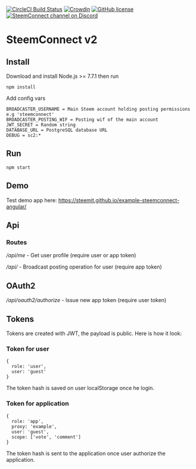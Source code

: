 [![CircleCI Build Status](https://circleci.com/gh/steemit/sc2.svg?style=shield&circle-token=:circle-token)](https://circleci.com/gh/steemit/sc2)
[![Crowdin](https://d322cqt584bo4o.cloudfront.net/steemconnect/localized.svg)](https://crowdin.com/project/steemconnect)
[![GitHub license](https://img.shields.io/badge/license-MIT-blue.svg)](https://raw.githubusercontent.com/steemit/sc2/dev/LICENSE)
[![SteemConnect channel on Discord](https://img.shields.io/badge/chat-discord-738bd7.svg)](https://discord.gg/G95rNZs)

# SteemConnect v2

## Install

Download and install Node.js >= 7.7.1 then run
```
npm install
```

Add config vars
```
BROADCASTER_USERNAME = Main Steem account holding posting permissions e.g 'steemconnect'
BROADCASTER_POSTING_WIF = Posting wif of the main account
JWT_SECRET = Random string
DATABASE_URL = PostgreSQL database URL
DEBUG = sc2:*
```

## Run
```
npm start
```

## Demo

Test demo app here: https://steemit.github.io/example-steemconnect-angular/

## Api

### Routes

*/api/me* - Get user profile (require user or app token)

*/api/* - Broadcast posting operation for user (require app token)

## OAuth2
*/api/oauth2/authorize* - Issue new app token (require user token)

## Tokens
Tokens are created with JWT, the payload is public. Here is how it look:

### Token for user
```
{
  role: 'user',
  user: 'guest'
}
```
The token hash is saved on user localStorage once he login.

### Token for application
```
{
  role: 'app',
  proxy: 'example',
  user: 'guest',
  scope: ['vote', 'comment']
}
```

The token hash is sent to the application once user authorize the application.
